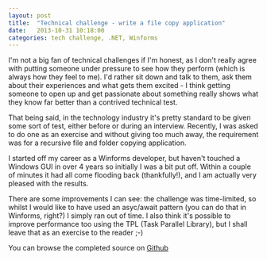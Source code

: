 ```yaml
---
layout: post
title:  "Technical challenge - write a file copy application"
date:   2013-10-31 10:18:00
categories: tech challenge, .NET, Winforms
---
```


I'm not a big fan of technical challenges if I'm honest, as I don't really agree with putting someone under pressure to see how they perform (which is always how they feel to me).  I'd rather sit down and talk to them, ask them about their experiences and what gets them excited - I think getting someone to open up and get passionate about something really shows what they know far better than a contrived technical test.

That being said, in the technology industry it's pretty standard to be given some sort of test, either before or during an interview.  Recently, I was asked to do one as an exercise and without giving too much away, the requirement was for a recursive file and folder copying application.

I started off my career as a Winforms developer, but haven't touched a Windows GUI in over 4 years so initially I was a bit put off.  Within a couple of minutes it had all come flooding back (thankfully!), and I am actually very pleased with the results.

There are some improvements I can see: the challenge was time-limited, so whilst I would like to have used an asyc/await pattern (you can do that in Winforms, right?) I simply ran out of time.  I also think it's possible to improve performance too using the TPL (Task Parallel Library), but I shall leave that as an exercise to the reader ;-)

You can browse the completed source on [Github]

[github]: https://github.com/thesilverbadger/SimpleCopy